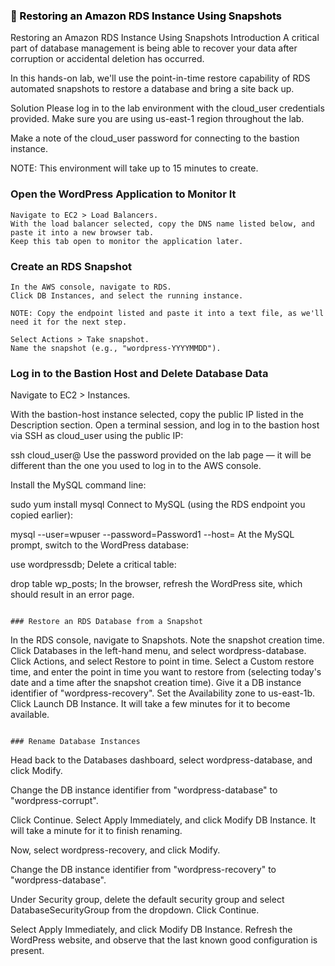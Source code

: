 ### <span style="color: black">&#x1F535; Restoring an Amazon RDS Instance Using Snapshots



Restoring an Amazon RDS Instance Using Snapshots
Introduction
A critical part of database management is being able to recover your data after corruption or accidental deletion has occurred.

In this hands-on lab, we'll use the point-in-time restore capability of RDS automated snapshots to restore a database and bring a site back up.

Solution
Please log in to the lab environment with the cloud_user credentials provided. Make sure you are using us-east-1 region throughout the lab.

Make a note of the cloud_user password for connecting to the bastion instance.

NOTE: This environment will take up to 15 minutes to create.

### Open the WordPress Application to Monitor It
```
Navigate to EC2 > Load Balancers.
With the load balancer selected, copy the DNS name listed below, and paste it into a new browser tab.
Keep this tab open to monitor the application later.
```

### Create an RDS Snapshot
```
In the AWS console, navigate to RDS.
Click DB Instances, and select the running instance.

NOTE: Copy the endpoint listed and paste it into a text file, as we'll need it for the next step.

Select Actions > Take snapshot.
Name the snapshot (e.g., "wordpress-YYYYMMDD").
```
### Log in to the Bastion Host and Delete Database Data

Navigate to EC2 > Instances.

With the bastion-host instance selected, copy the public IP listed in the Description section.
Open a terminal session, and log in to the bastion host via SSH as cloud_user using the public IP:

ssh cloud_user@<PUBLIC IP>
Use the password provided on the lab page — it will be different than the one you used to log in to the AWS console.

Install the MySQL command line:

sudo yum install mysql
Connect to MySQL (using the RDS endpoint you copied earlier):

mysql --user=wpuser --password=Password1 --host=<RDS ENDPOINT NAME>
At the MySQL prompt, switch to the WordPress database:

use wordpressdb;
Delete a critical table:

drop table wp_posts;
In the browser, refresh the WordPress site, which should result in an error page.
```

### Restore an RDS Database from a Snapshot

```
In the RDS console, navigate to Snapshots.
Note the snapshot creation time.
Click Databases in the left-hand menu, and select wordpress-database.
Click Actions, and select Restore to point in time.
Select a Custom restore time, and enter the point in time you want to restore from (selecting today's date and a time after the snapshot creation time).
Give it a DB instance identifier of "wordpress-recovery".
Set the Availability zone to us-east-1b.
Click Launch DB Instance. It will take a few minutes for it to become available.
```

### Rename Database Instances
```

Head back to the Databases dashboard, select wordpress-database, and click Modify.

Change the DB instance identifier from "wordpress-database" to "wordpress-corrupt".

Click Continue.
Select Apply Immediately, and click Modify DB Instance. It will take a minute for it to finish renaming.

Now, select wordpress-recovery, and click Modify.

Change the DB instance identifier from "wordpress-recovery" to "wordpress-database".

Under Security group, delete the default security group and select DatabaseSecurityGroup from the dropdown.
Click Continue.

Select Apply Immediately, and click Modify DB Instance.
Refresh the WordPress website, and observe that the last known good configuration is present.
```
